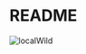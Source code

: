 # README
![localWild](https://github.com/user-attachments/assets/8517a972-35b5-4b06-b2de-0827ec133af6)
